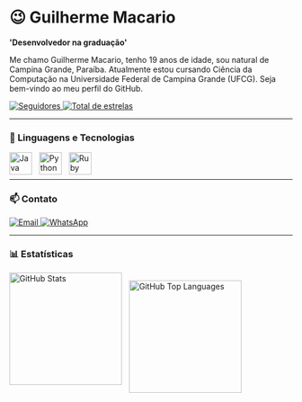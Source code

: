 # 😉 Guilherme Macario 

**'Desenvolvedor na graduação'** 

Me chamo Guilherme Macario, tenho 19 anos de idade, sou natural de Campina Grande, Paraíba. Atualmente estou cursando Ciência da Computação na Universidade Federal de Campina Grande (UFCG). Seja bem-vindo ao meu perfil do GitHub.

<a href="https://github.com/usguilherme?tab=followers">
  <img alt="Seguidores" title="Me siga no Github" src="https://custom-icon-badges.demolab.com/github/followers/usguilherme?color=236ad3&labelColor=1155ba&style=for-the-badge&logo=github&label=seguidores&logoColor=white"/>
</a>
<a href="https://github.com/usguilherme?tab=repositories&sort=stargazers">
  <img alt="Total de estrelas" title="Total de estrelas GitHub" src="https://custom-icon-badges.demolab.com/github/stars/usguilherme?color=55960c&style=for-the-badge&labelColor=488207&logo=star"/>
</a>

---

### 🤖 Linguagens e Tecnologias

<div>
  <img align="left" alt="Java" title="Java" width="40px" style="padding-right: 10px;" src="https://cdn.jsdelivr.net/gh/devicons/devicon@latest/icons/java/java-original.svg"/>
  <img align="left" alt="Python" title="Python" width="40px" style="padding-right: 10px;" src="https://cdn.jsdelivr.net/gh/devicons/devicon@latest/icons/python/python-original.svg"/>
  <img align="left" alt="Ruby" title="Ruby" width="40px" style="padding-right: 10px;" src="https://cdn.jsdelivr.net/gh/devicons/devicon@latest/icons/ruby/ruby-original.svg"/>
</div>

<br/>
<br/>

---

### 📫 Contato

<p>
  <a href="mailto:macarioguilherme8534@gmail.com" target="_blank">
    <img alt="Email" src="https://img.shields.io/badge/E--mail-black?style=for-the-badge&logo=gmail&logoColor=white"/>
  </a>
  <a href="https://wa.me/5583993043551" target="_blank">
    <img alt="WhatsApp" src="https://img.shields.io/badge/WhatsApp-black?style=for-the-badge&logo=whatsapp&logoColor=white"/>
  </a>
</p>

---

### 📊 Estatísticas

<div style="display: flex; flex-wrap: wrap;">
  <img align="left" alt="GitHub Stats" height="200" style="padding-right: 10px;" 
       src="https://github-readme-stats.vercel.app/api?username=usguilherme&show_icons=true&theme=rose_pine&include_all_commits=true&count_private=true&locale=pt-br&cache_bust=2"/>
  
  <img align="left" alt="GitHub Top Languages" height="200" 
       src="https://github-readme-stats.vercel.app/api/top-langs/?username=usguilherme&theme=rose_pine&layout=compact&langs_count=9&cache_bust=2"/>
</div>
